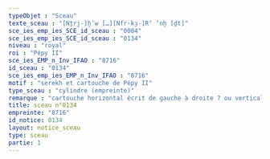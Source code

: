 ```yaml
---
typeObjet : "Sceau"
texte_sceau : "[Nṯrj-]ḫ‘w […][Nfr-kȝ-]R‘ ‘nḫ [ḏt]"
sce_ies_emp_ies_SCE_id_sceau : "0004"
sce_ies_emp_ies_SCE_id_sceau : "0134"
niveau : "royal"
roi : "Pépy II"
sce_ies_EMP_n_Inv_IFAO : "8716"
id_sceau : "0134"
sce_ies_emp_ies_EMP_n_Inv_IFAO : "8716"
motif : "serekh et cartouche de Pépy II"
type_sceau : "cylindre (empreinte)"
remarque : "cartouche horizontal écrit de gauche à droite ? ou vertical sans antéposition honorifique."
title: sceau n°0134
empreinte: "8716"
id_notice: 0134
layout: notice_sceau
type: sceau
partie: 1
---
```

